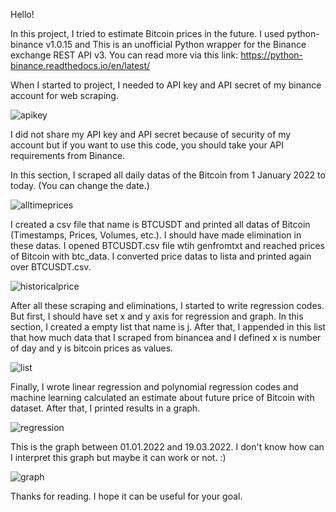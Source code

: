Hello!
 
In this project, I tried to estimate Bitcoin prices in the future. I used python-binance v1.0.15 and This is an unofficial Python wrapper for the Binance exchange REST API v3. You can read more via this link: https://python-binance.readthedocs.io/en/latest/

When I started to project, I needed to API key and API secret of my binance account for web scraping.

![apikey](https://user-images.githubusercontent.com/77883086/159115566-1505e6e0-97cb-4571-83b4-c99547ee73d1.png)

I did not share my API key and API secret because of security of my account but if you want to use this code, you should take your API requirements from Binance.

In this section, I scraped all daily datas of the Bitcoin from 1 January 2022 to today. (You can change the date.)

![alltimeprices](https://user-images.githubusercontent.com/77883086/159116142-1e00e898-164a-48cc-8a2c-99e99f3850b1.png)


I created a csv file that name is BTCUSDT and printed all datas of Bitcoin (Timestamps, Prices, Volumes, etc.). I should have made elimination in these datas. I opened BTCUSDT.csv file wtih genfromtxt and reached prices of Bitcoin with btc_data. I converted price datas to lista and printed again over BTCUSDT.csv.

![historicalprice](https://user-images.githubusercontent.com/77883086/159116416-a4f4eca0-5056-4dd9-b44b-92b09279c128.png)

After all these scraping and eliminations, I started to write regression codes. But first, I should have set x and y axis for regression and graph. In this section, I created a empty list that name is j. After that, I appended in this list that how much data that I scraped from binancea and I defined x is number of day and y is bitcoin prices as values.

![list](https://user-images.githubusercontent.com/77883086/159135022-8bab57ba-8783-4fb2-aaf0-481dd1aca583.png)

Finally, I wrote linear regression and polynomial regression codes and machine learning calculated an estimate about future price of Bitcoin with dataset. After that, I printed results in a graph.

![regression](https://user-images.githubusercontent.com/77883086/159135367-82d68145-cb92-4fc1-8700-f29d53ef7f33.png)

This is the graph between 01.01.2022 and 19.03.2022. I don't know how can I interpret this graph but maybe it can work or not. :)

![graph](https://user-images.githubusercontent.com/77883086/159135537-0c92fc7c-36f4-4030-b26d-74135e4efb14.png)

Thanks for reading. I hope it can be useful for your goal.



 
